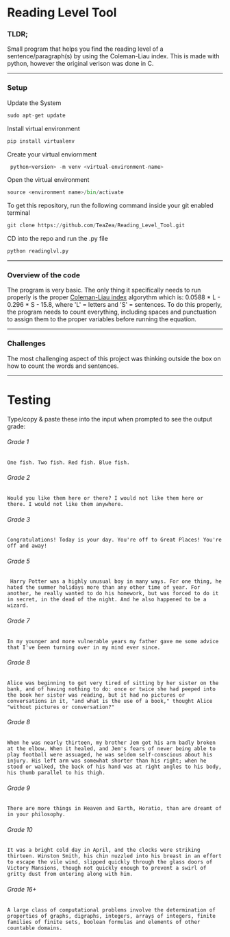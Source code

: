 # Reading Level Tool
### TLDR;
Small program that helps you find the reading level of a sentence/paragraph(s) by using the Coleman-Liau index. This is made with python, however the original verison was done in C.

---

### Setup
Update the System

```python
sudo apt-get update
```

Install virtual environment

```python
pip install virtualenv
```

Create your virtual enviornment

```python
 python<version> -m venv <virtual-environment-name>
```

Open the virtual environment

```python
source <environment name>/bin/activate
```

To get this repository, run the following command inside your git enabled terminal

```python
git clone https://github.com/TeaZea/Reading_Level_Tool.git
```

CD into the repo and run the .py file

```python
python readinglvl.py
```

---

### Overview of the code
The program is very basic. The only thing it specifically needs to run properly is the proper [Coleman-Liau index](https://en.wikipedia.org/wiki/Coleman%E2%80%93Liau_index) algorythm which is: 0.0588 * L - 0.296 * S - 15.8, where 'L' = letters and 'S' = sentences. To do this properly, the program needs to count everything, including spaces and punctuation to assign them to the proper variables before running the equation. 

---

### Challenges
The most challenging aspect of this project was thinking outside the box on how to count the words and sentences.

---

# Testing
Type/copy & paste these into the input when prompted to see the output grade:
###### Grade 1
```
One fish. Two fish. Red fish. Blue fish.
```
###### Grade 2
```
Would you like them here or there? I would not like them here or there. I would not like them anywhere.
```
###### Grade 3
```
Congratulations! Today is your day. You're off to Great Places! You're off and away!
```
###### Grade 5
```
 Harry Potter was a highly unusual boy in many ways. For one thing, he hated the summer holidays more than any other time of year. For another, he really wanted to do his homework, but was forced to do it in secret, in the dead of the night. And he also happened to be a wizard.
```
###### Grade 7
```
In my younger and more vulnerable years my father gave me some advice that I've been turning over in my mind ever since.
```
###### Grade 8
```
Alice was beginning to get very tired of sitting by her sister on the bank, and of having nothing to do: once or twice she had peeped into the book her sister was reading, but it had no pictures or conversations in it, "and what is the use of a book," thought Alice "without pictures or conversation?"
```
###### Grade 8
```
When he was nearly thirteen, my brother Jem got his arm badly broken at the elbow. When it healed, and Jem's fears of never being able to play football were assuaged, he was seldom self-conscious about his injury. His left arm was somewhat shorter than his right; when he stood or walked, the back of his hand was at right angles to his body, his thumb parallel to his thigh.
```
###### Grade 9
```
There are more things in Heaven and Earth, Horatio, than are dreamt of in your philosophy.
```
###### Grade 10
```
It was a bright cold day in April, and the clocks were striking thirteen. Winston Smith, his chin nuzzled into his breast in an effort to escape the vile wind, slipped quickly through the glass doors of Victory Mansions, though not quickly enough to prevent a swirl of gritty dust from entering along with him.
```
###### Grade 16+
```
A large class of computational problems involve the determination of properties of graphs, digraphs, integers, arrays of integers, finite families of finite sets, boolean formulas and elements of other countable domains.
```
